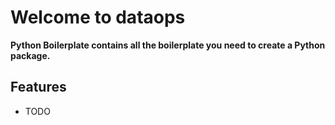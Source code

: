 # Welcome to dataops




**Python Boilerplate contains all the boilerplate you need to create a Python package.**


## Features

-   TODO
